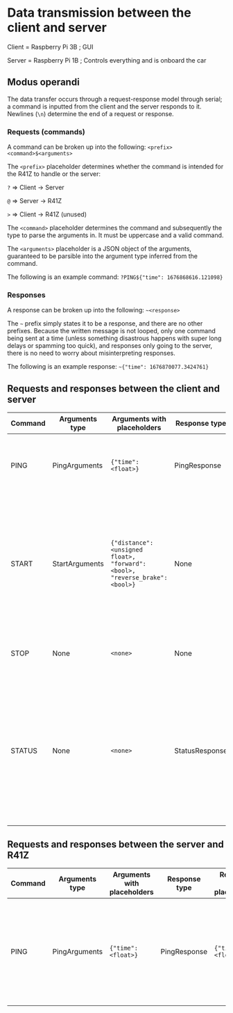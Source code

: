# Data transmission between the client and server

Client = Raspberry Pi 3B ; GUI

Server = Raspberry Pi 1B ; Controls everything and is onboard the car

## Modus operandi

The data transfer occurs through a request-response model through serial; a command is inputted from the client and the server responds to it. Newlines (`\n`) determine the end of a request or response.

### Requests (commands)

A command can be broken up into the following: `<prefix><command>$<arguments>`

The `<prefix>` placeholder determines whether the command is intended for the R41Z to handle or the server:

`?` => Client -> Server

`@` => Server -> R41Z

`>` => Client -> R41Z (unused)

The `<command>` placeholder determines the command and subsequently the type to parse the arguments in. It must be uppercase and a valid command.

The `<arguments>` placeholder is a JSON object of the arguments, guaranteed to be parsible into the argument type inferred from the command.

The following is an example command: `?PING${"time": 1676868616.121098}`

### Responses

A response can be broken up into the following: `~<response>`

The `~` prefix simply states it to be a response, and there are no other prefixes. Because the written message is not looped, only one command being sent at a time (unless something disastrous happens with super long delays or spamming too quick), and responses only going to the server, there is no need to worry about misinterpreting responses.

The following is an example response: `~{"time": 1676870077.3424761}`

## Requests and responses between the client and server

|Command|Arguments type|Arguments with placeholders|Response type|Response with placeholders|Notes|
|---|---|---|---|---|---|
|PING|PingArguments|`{"time": <float>}`|PingResponse|`{"time": <float>}`|This is used to test the latency between the client and the server and mainly used as a test to ensure communication is working.|
|START|StartArguments|`{"distance": <unsigned float>, "forward": <bool>, "reverse_brake": <bool>}`|None|`<none>`|This will start the car by allowing power to flow to the motors. Distance is in centimeters. The `forward` parameter determines whether the car should have the propelling direction to be with the motors forward or backwards. The `reverse_brake` parameter determines whether the car should brake through reversing the motors.|
|STOP|None|`<none>`|None|`<none>`|This will stop the car by cutting power to the motors. No reversing of the motor direction will be done.|
|STATUS|None|`<none>`|StatusResponse|`{"running": <bool>, "uptime": <unsigned integer>, "runtime": <unsigned integer>, "distance": <unsigned float>, "accelerometer_readings": {"x": <signed float>, "y": <signed float>, "z": <signed float>}}`|This will return the status of the car. The `uptime` is the number of seconds since the server software started running. The `runtime`, on the other hand, is the amount of time the car has been traveling for. If `running` is `false`, then `runtime` is `0`. The distance traveled is in centimeters. The `accelerometer_readings` are whatever the last accelerometer readings were.|

## Requests and responses between the server and R41Z

|Command|Arguments type|Arguments with placeholders|Response type|Response with placeholders|Notes|
|---|---|---|---|---|---|
|PING|PingArguments|`{"time": <float>}`|PingResponse|`{"time": <float>}`|This is used to test the latency between the server and the accelerometer. This is critical for the motor reversing and distance traveled calculations. |
